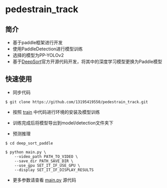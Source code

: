 # pedestrain_track

## **简介**

* 基于paddle框架进行开发
* 使用PaddleDetection进行模型训练
* 选择的模型为PP-YOLOv2
* 基于[DeepSort](https://github.com/nwojke/deep_sort)官方开源代码开发，将其中的深度学习模型更换为Paddle模型

## **快速使用**
* 同步代码
```shell
$ git clone https://github.com/13195419550/pedestrain_track.git
```

* 按照 [train](./train) 中代码进行环境的安装及模型训练
* 训练完成后将模型导出到model/detection文件夹下

* 预测推理
```shell
$ cd deep_sort_paddle

$ python main.py \
    --video_path PATH_TO_VIDEO \
    --save_dir PATH_SAVE_DIR \
    --use_gpu SET_IT_IF_USE_GPU \
    --display SET_IT_IF_DISPLAY_RESULTS  
```

* 更多参数请查看 [main.py](./main.py) 源代码
